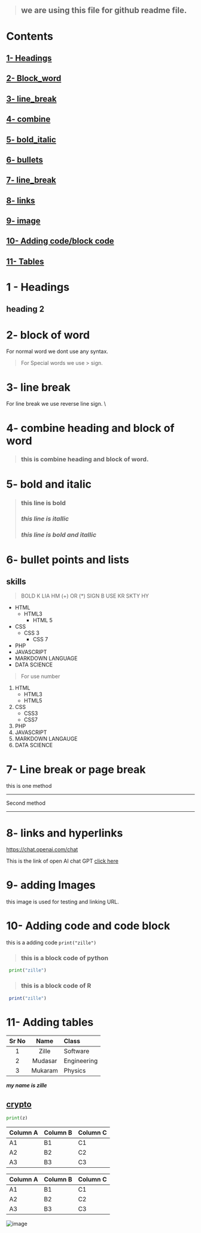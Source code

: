 > ## we are using this file for github readme file. 

# Contents

## [1- Headings](#1---headings)
## [2- Block_word](#2--block-of-word)
## [3- line_break](#3--line-break)
## [4- combine](#4--combine-heading-and-block-of-word)
## [5- bold_italic](#5--bold-and-italic)
## [6- bullets](#6--bullet-points-and-lists)
## [7- line_break](#7--line-break-or-page-break)
## [8- links](#8--links-and-hyperlinks)
## [9- image](#9--adding-images)
## [10- Adding code/block code](#10--adding-code-and-code-block)
## [11- Tables](#11--adding-tables)

# 1 - Headings
## heading 2

# 2-  block of word
For normal word we dont use any syntax.
> For Special words we use > sign.

# 3- line break 
For line break we use reverse line sign. \

# 4- combine heading and block of word
> ### this is combine heading and block of word.

# 5- bold and italic
> ### **this line is bold**
> ### *this line is itallic*
> ### ***this line is bold and itallic***

# 6- bullet points and lists
## skills
> BOLD K LIA HM (+) OR (*) SIGN B USE KR SKTY HY
- HTML
    - HTML3
        - HTML 5
- CSS
    - CSS 3
       - CSS 7
- PHP
- JAVASCRIPT
- MARKDOWN LANGUAGE
- DATA SCIENCE
> For use number
1. HTML
    - HTML3
    - HTML5
2. CSS
    - CSS3
    * CSS7
1. PHP
1. JAVASCRIPT
1. MARKDOWN LANGAUGE
1. DATA SCIENCE
# 7- Line break or page break
this is one method
***
Second method
___
<!-- this line is comment and the shortcut key is ctrl+/ -->
# 8- links and hyperlinks
<https://chat.openai.com/chat>

This is the link of open AI chat GPT [click here](https://chat.openai.com/chat)

# 9- adding Images
this image is used for testing and linking URL.

<!-- [![img](MOD.png)](https://chat.openai.com/chat) 
PDF file [here](python.pdf)-->
<!-- [img](python.pdf) 

online picture: 

![image](https://www.google.com/search?q=data+science&sxsrf=AJOqlzUBL11lyPMmXhdwwcmAGZw2L0K26Q:1675074098490&source=lnms&tbm=isch&sa=X&ved=2ahUKEwiht_Okie_8AhXC6aQKHUfECAcQ_AUoAXoECAEQAw&biw=1366&bih=625&dpr=1#imgrc=FtxxsWlI84L8pM)

![pic2](https://www.google.com/search?q=data+science+image+low+face&tbm=isch&ved=2ahUKEwjl34Kmie_8AhUymicCHcCeBW4Q2-cCegQIABAA&oq=data+science+image+low+face&gs_lcp=CgNpbWcQAzoECCMQJzoECAAQQzoFCAAQgAQ6BAgAEB46BggAEAUQHjoGCAAQCBAeUNIEWJumAWDDrgFoAXAAeACAAY4EiAHoK5IBCTItOC42LjIuMZgBAKABAaoBC2d3cy13aXotaW1nwAEB&sclient=img&ei=NJrXY-X1MrK0nsEPwL2W8AY&bih=625&biw=1366#imgrc=llJHVZ7c25iVQM)
-->
# 10- Adding code and code block

this is a adding code `print("zille")`

> ### this is a block code of python
```python
 print("zille")
```
> ### this is a block code of R
```r
 print("zille")
```


# 11- Adding tables

| Sr No | Name | Class |
|:------: |:-----: |:------ |
|1| Zille|Software
|2|Mudasar|Engineering|
|3|Mukaram|Physics|  

_**my name is zille**_

## [crypto](https://www.binance.com/en/markets/spot-USDT)

```python
print(z)
```

Column A | Column B | Column C
---------|----------|---------
 A1 | B1 | C1
 A2 | B2 | C2
 A3 | B3 | C3

Column A | Column B | Column C
---------|----------|---------
 A1 | B1 | C1
 A2 | B2 | C2
 A3 | B3 | C3

 ![image](MOD.png)
